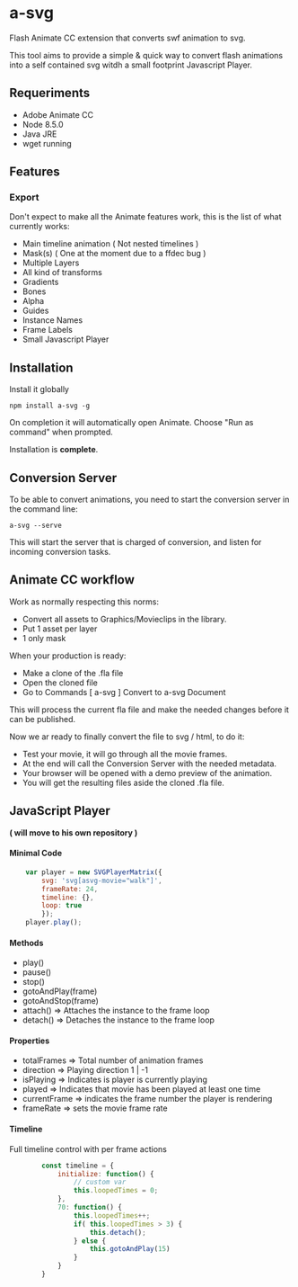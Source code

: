# a-svg

Flash Animate CC extension that converts swf animation to svg.

This tool aims to provide a simple & quick way to convert flash animations into a self contained svg witdh a small footprint Javascript Player.

## Requeriments

* Adobe Animate CC
* Node 8.5.0
* Java JRE
* wget running

## Features

### Export
Don't expect to make all the Animate features work, this is the list of what currently works:

* Main timeline animation ( Not nested timelines )
* Mask(s) ( One at the moment due to a ffdec bug )
* Multiple Layers
* All kind of transforms
* Gradients
* Bones
* Alpha
* Guides
* Instance Names
* Frame Labels
* Small Javascript Player

## Installation

Install it globally

	npm install a-svg -g

On completion it will automatically open Animate.
Choose "Run as command" when prompted.

Installation is **complete**.

## Conversion Server

To be able to convert animations, you need to start the conversion server in the command line:

	a-svg --serve

This will start the server that is charged of conversion, and listen for incoming conversion tasks.


## Animate CC workflow

Work as normally respecting this norms:

* Convert all assets to Graphics/Movieclips in the library.
* Put 1 asset per layer
* 1 only mask

When your production is ready:

* Make a clone of the .fla file
* Open the cloned file
* Go to Commands [ a-svg ] Convert to a-svg Document

This will process the current fla file and make the needed changes before it can be published.

Now we ar ready to finally convert the file to svg / html, to do it:

* Test your movie, it will go through all the movie frames.
* At the end will call the Conversion Server with the needed metadata.
* Your browser will be opened with a demo preview of the animation.
* You will get the resulting files aside the cloned .fla file.


## JavaScript Player
**( will move to his own repository )**

#### Minimal Code
```javascript
	var player = new SVGPlayerMatrix({
    	svg: 'svg[asvg-movie="walk"]',
        frameRate: 24,
        timeline: {},
        loop: true
        });
    player.play();
```
#### Methods
* play()
* pause()
* stop()
* gotoAndPlay(frame)
* gotoAndStop(frame)
* attach() => Attaches the instance to the frame loop
* detach() => Detaches the instance to the frame loop

#### Properties
* totalFrames => Total number of animation frames
* direction => Playing direction 1 | -1
* isPlaying => Indicates is player is currently playing
* played => Indicates that movie has been played at least one time
* currentFrame => indicates the frame number the player is rendering
* frameRate => sets the movie frame rate

#### Timeline

Full timeline control with per frame actions

```javascript
    	const timeline = {
        	initialize: function() {
            	// custom var
            	this.loopedTimes = 0;
            },
    		70: function() {
            	this.loopedTimes++;
                if( this.loopedTimes > 3) {
                	this.detach();
                } else {
                	this.gotoAndPlay(15)
                }
            }
    	}
```
